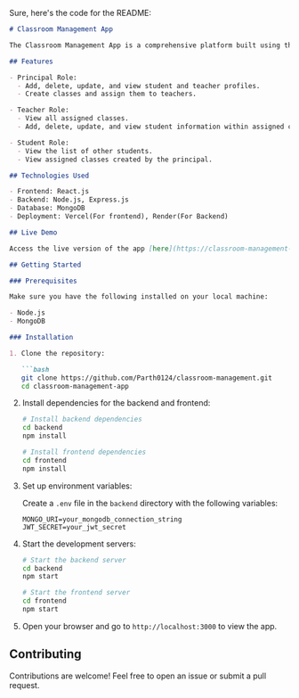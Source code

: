 Sure, here's the code for the README:

```markdown
# Classroom Management App

The Classroom Management App is a comprehensive platform built using the MERN stack (MongoDB, Express.js, React, Node.js) to streamline school administration and classroom activities.

## Features

- Principal Role:
  - Add, delete, update, and view student and teacher profiles.
  - Create classes and assign them to teachers.

- Teacher Role:
  - View all assigned classes.
  - Add, delete, update, and view student information within assigned classes.

- Student Role:
  - View the list of other students.
  - View assigned classes created by the principal.

## Technologies Used

- Frontend: React.js
- Backend: Node.js, Express.js
- Database: MongoDB
- Deployment: Vercel(For frontend), Render(For Backend)

## Live Demo

Access the live version of the app [here](https://classroom-management-smoky.vercel.app/).

## Getting Started

### Prerequisites

Make sure you have the following installed on your local machine:

- Node.js
- MongoDB

### Installation

1. Clone the repository:

   ```bash
   git clone https://github.com/Parth0124/classroom-management.git
   cd classroom-management-app
   ```

2. Install dependencies for the backend and frontend:

   ```bash
   # Install backend dependencies
   cd backend
   npm install

   # Install frontend dependencies
   cd frontend
   npm install
   ```

3. Set up environment variables:

   Create a `.env` file in the `backend` directory with the following variables:

   ```env
   MONGO_URI=your_mongodb_connection_string
   JWT_SECRET=your_jwt_secret
   ```

4. Start the development servers:

   ```bash
   # Start the backend server
   cd backend
   npm start

   # Start the frontend server
   cd frontend
   npm start
   ```

5. Open your browser and go to `http://localhost:3000` to view the app.

## Contributing

Contributions are welcome! Feel free to open an issue or submit a pull request.
